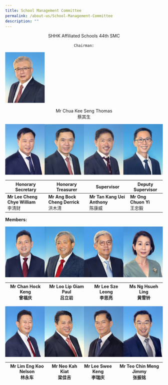 ```yaml
---
title: School Management Committee
permalink: /about-us/School-Management-Committee
description: ""
---
```

<center>
	
SHHK Affiliated Schools 44th SMC
	
	Chairman:
	
</center>

<img src="/images/01%20Chua%20Kee%20Seng%20Thomas.jpeg" 
     style="width:25%">
		 
<center>
Mr Chua Kee Seng Thomas 
<br>蔡其生
</center>



<img src="/images/02%20Lee%20Cheng%20Chye%20William.jpeg" 
     style="width:25%;float:left">
<img src="/images/03%20Ang%20Bock%20Cheng%20Derrick.jpeg" 
     style="width:25%;float:left">
<img src="/images/04%20Tan%20Kang%20Uei%20Anthony.jpeg" 
     style="width:25%;float:left">
<img src="/images/05%20Ong%20Chuon%20Yi.jpeg" 
     style="width:25%">


| Honorary Secretary | Honorary Treasurer | Supervisor | Deputy Supervisor|
| -------- | -------- | -------- |-------- |
| **Mr Lee Cheng Chye William**<br>李清财    | **Mr Ang Bock Cheng Derrick**<br>洪木清    | **Mr Tan Kang Uei Anthony**<br>陈康威     | **Mr Ong Chuon Yi** <br>王忠毅

**Members:**

<img src="/images/06%20Chan%20Hock%20Keng.jpeg" 
     style="width:25%;float:left">
<img src="/images/07%20Loo%20Lip%20Giam%20Paul.jpeg" 
     style="width:25%;float:left">
<img src="/images/08%20Lee%20Sze%20Leong.jpeg" 
     style="width:25%;float:left">
<img src="/images/09%20Ng%20Hsueh%20Ling.jpeg" 
     style="width:25%">


| **Mr Chan Hock Keng**<br>曾福庆 | **Mr Loo Lip Giam Paul**<br>吕立岩 | **Mr Lee Sze Leong**<br>李思亮 | **Ms Ng Hsueh Ling**<br>黄雪铃|
| -------- | -------- | -------- |-------- |

<img src="/images/10%20Lim%20Eng%20Koo%20Nelson.jpeg" 
     style="width:25%;float:left">
<img src="/images/11%20Neo%20Kah%20Kiat.jpeg" 
     style="width:25%;float:left">
<img src="/images/12%20Lee%20Swee%20Keng.jpeg" 
     style="width:25%;float:left">
<img src="/images/13%20Teo%20Chin%20Meng%20Jimmy.jpeg" 
     style="width:25%">
		 


| **Mr Lim Eng Koo Nelson**<br>林永车 |**Mr Neo Kah Kiat**<br>梁佳吉 | **Mr Lee Swee Keng**<br>李瑞庆| **Mr Teo Chin Meng Jimmy**<br>张振铭
| -------- | -------- | -------- |-------- |